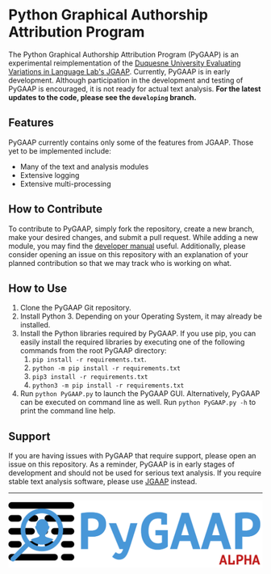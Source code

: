 # Python Graphical Authorship Attribution Program
The Python Graphical Authorship Attribution Program (PyGAAP) is an experimental reimplementation of the [Duquesne University Evaluating Variations in Language Lab's JGAAP](https://github.com/evllabs/JGAAP). Currently, PyGAAP is in early development. Although participation in the development and testing of PyGAAP is encouraged, it is not ready for actual text analysis. **For the latest updates to the code, please see the ```developing``` branch.**


## Features
PyGAAP currently contains only some of the features from JGAAP. Those yet to be implemented include:
* Many of the text and analysis modules
* Extensive logging
* Extensive multi-processing

## How to Contribute
To contribute to PyGAAP, simply fork the repository, create a new branch, make your desired changes, and submit a pull request. While adding a new module, you may find the [developer manual](/Developer_Manual.md) useful. Additionally, please consider opening an issue on this repository with an explanation of your planned contribution so that we may track who is working on what.

## How to Use
1. Clone the PyGAAP Git repository.
2. Install Python 3. Depending on your Operating System, it may already be installed.
3. Install the Python libraries required by PyGAAP. If you use pip, you can easily install the required libraries by executing one of the following commands from the root PyGAAP directory:
    1. `pip install -r requirements.txt`.
    2. `python -m pip install -r requirements.txt`
	3. `pip3 install -r requirements.txt`
    4. `python3 -m pip install -r requirements.txt`
4. Run `python PyGAAP.py` to launch the PyGAAP GUI. Alternatively, PyGAAP can be executed on command line as well. Run `python PyGAAP.py -h` to print the command line help.

## Support
If you are having issues with PyGAAP that require support, please open an issue on this repository. As a reminder, PyGAAP is in early stages of development and should not be used for serious text analysis. If you require stable text analysis software, please use [JGAAP](https://github.com/evllabs/JGAAP) instead.

---
![PyGAAP](res/logo.png)